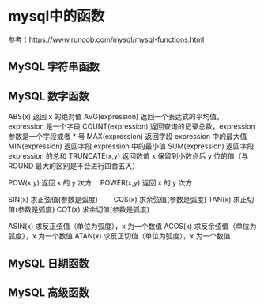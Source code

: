 # mysql中的函数
参考：https://www.runoob.com/mysql/mysql-functions.html

## MySQL 字符串函数



## MySQL 数字函数
ABS(x)                      返回 x 的绝对值
AVG(expression)             返回一个表达式的平均值，expression 是一个字段
COUNT(expression)           返回查询的记录总数，expression 参数是一个字段或者 * 号
MAX(expression)             返回字段 expression 中的最大值
MIN(expression)             返回字段 expression 中的最小值
SUM(expression)             返回字段 expression 的总和
TRUNCATE(x,y)               返回数值 x 保留到小数点后 y 位的值（与 ROUND 最大的区别是不会进行四舍五入）

POW(x,y)                    返回 x 的 y 次方　
POWER(x,y)                  返回 x 的 y 次方　

SIN(x)  求正弦值(参数是弧度)　　
COS(x)  求余弦值(参数是弧度)
TAN(x)  求正切值(参数是弧度)
COT(x)  求余切值(参数是弧度)

ASIN(x) 求反正弦值（单位为弧度），x 为一个数值
ACOS(x) 求反余弦值（单位为弧度），x 为一个数值
ATAN(x) 求反正切值（单位为弧度），x 为一个数值






## MySQL 日期函数


## MySQL 高级函数